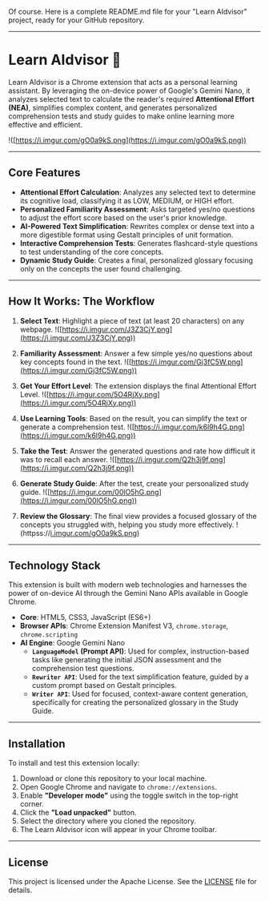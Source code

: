 Of course. Here is a complete README.md file for your "Learn AIdvisor" project, ready for your GitHub repository.

***

# Learn AIdvisor 🧠

Learn AIdvisor is a Chrome extension that acts as a personal learning assistant. By leveraging the on-device power of Google's Gemini Nano, it analyzes selected text to calculate the reader's required **Attentional Effort (NEA)**, simplifies complex content, and generates personalized comprehension tests and study guides to make online learning more effective and efficient.

!([https://i.imgur.com/gO0a9kS.png](https://i.imgur.com/gO0a9kS.png))

---

## Core Features

* **Attentional Effort Calculation**: Analyzes any selected text to determine its cognitive load, classifying it as LOW, MEDIUM, or HIGH effort.
* **Personalized Familiarity Assessment**: Asks targeted yes/no questions to adjust the effort score based on the user's prior knowledge.
* **AI-Powered Text Simplification**: Rewrites complex or dense text into a more digestible format using Gestalt principles of unit formation.
* **Interactive Comprehension Tests**: Generates flashcard-style questions to test understanding of the core concepts.
* **Dynamic Study Guide**: Creates a final, personalized glossary focusing only on the concepts the user found challenging.

---

## How It Works: The Workflow

1.  **Select Text**: Highlight a piece of text (at least 20 characters) on any webpage.
    !([https://i.imgur.com/J3Z3CjY.png](https://i.imgur.com/J3Z3CjY.png))

2.  **Familiarity Assessment**: Answer a few simple yes/no questions about key concepts found in the text.
    !([https://i.imgur.com/Gj3fC5W.png](https://i.imgur.com/Gj3fC5W.png))

3.  **Get Your Effort Level**: The extension displays the final Attentional Effort Level.
    !([https://i.imgur.com/5O4RjXy.png](https://i.imgur.com/5O4RjXy.png))

4.  **Use Learning Tools**: Based on the result, you can simplify the text or generate a comprehension test.
    !([https://i.imgur.com/k6l9h4G.png](https://i.imgur.com/k6l9h4G.png))

5.  **Take the Test**: Answer the generated questions and rate how difficult it was to recall each answer.
    !([https://i.imgur.com/Q2h3j9f.png](https://i.imgur.com/Q2h3j9f.png))

6.  **Generate Study Guide**: After the test, create your personalized study guide.
    !([https://i.imgur.com/00lO5hG.png](https://i.imgur.com/00lO5hG.png))

7.  **Review the Glossary**: The final view provides a focused glossary of the concepts you struggled with, helping you study more effectively.
    !(httpss://[i.imgur.com/gO0a9kS.png](https://i.imgur.com/gO0a9kS.png))

---

## Technology Stack

This extension is built with modern web technologies and harnesses the power of on-device AI through the Gemini Nano APIs available in Google Chrome.

* **Core**: HTML5, CSS3, JavaScript (ES6+)
* **Browser APIs**: Chrome Extension Manifest V3, `chrome.storage`, `chrome.scripting`
* **AI Engine**: Google Gemini Nano
    * **`LanguageModel` (Prompt API)**: Used for complex, instruction-based tasks like generating the initial JSON assessment and the comprehension test questions.
    * **`Rewriter API`**: Used for the text simplification feature, guided by a custom prompt based on Gestalt principles.
    * **`Writer API`**: Used for focused, context-aware content generation, specifically for creating the personalized glossary in the Study Guide.

---

## Installation

To install and test this extension locally:

1.  Download or clone this repository to your local machine.
2.  Open Google Chrome and navigate to `chrome://extensions`.
3.  Enable **"Developer mode"** using the toggle switch in the top-right corner.
4.  Click the **"Load unpacked"** button.
5.  Select the directory where you cloned the repository.
6.  The Learn AIdvisor icon will appear in your Chrome toolbar.

---

## License

This project is licensed under the Apache License. See the [LICENSE](LICENSE) file for details.